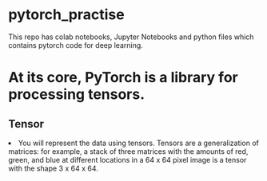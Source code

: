 # pytorch_practise
This repo has colab notebooks, Jupyter Notebooks and python files which contains pytorch code for deep learning.
# At its core, PyTorch is a library for processing tensors.

## Tensor
<li>
You will represent the data using tensors. Tensors are a generalization of matrices: for example, a stack of three matrices with the amounts of red, green, and blue at different locations in a 64 x 64 pixel image is a tensor with the shape 3 x 64 x 64.
</li>
